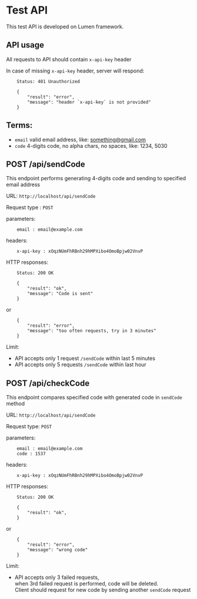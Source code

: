 # Test API

This test API is developed on Lumen framework.

## API usage

All requests to API should contain `x-api-key` header

In case of missing `x-api-key` header, server will respond:

```
    Status: 401 Unauthorized
```

```
    {
        "result": "error",
        "message": "header `x-api-key` is not provided"
    } 
```
## Terms:
* `email` valid email address, like: something@gmail.com
* `code` 4-digits code, no alpha chars, no spaces, like: 1234, 5030 

## POST  /api/sendCode

This endpoint performs generating 4-digits code and sending to specified email address

URL: `http://localhost/api/sendCode`

Request type : `POST`

parameters:
```
    email : email@example.com
```   
headers:
```
    x-api-key : xOqzNUmFhRBnh29hMPXibo4OmoBpjw02VnvP
```

HTTP responses:

```
    Status: 200 OK 
```

```
    {
        "result": "ok",
        "message": "Code is sent"
    }
```
or
```
    {
        "result": "error",
        "message": "too often requests, try in 3 minutes"
    }
```

Limit: 
* API accepts only 1 request `/sendCode` within last 5 minutes
* API accepts only 5 requests `/sendCode` within last hour


## POST /api/checkCode

This endpoint compares specified code with generated code in `sendCode` method   

URL: `http://localhost/api/sendCode`

Request type: `POST`

parameters:
```
    email : email@example.com
    code : 1537
```

headers:
```
    x-api-key : xOqzNUmFhRBnh29hMPXibo4OmoBpjw02VnvP
```

HTTP responses:

```
    Status: 200 OK 
```

```
    {
        "result": "ok",
    }
```
or
```
    {
        "result": "error",
        "message": "wrong code"
    }
```

Limit:
* API accepts only 3 failed requests,<br> 
 when 3rd failed request is performed,
 code will be deleted.<br> 
 Client should request for new code by sending another `sendCode` request
